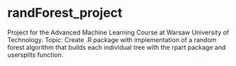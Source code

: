 # randForest_project
Project for the Advanced Machine Learning Course at Warsaw University of Technology. Topic: Create .R package with implementation of a random forest algorithm that builds each individual tree with the rpart package and usersplits function.
